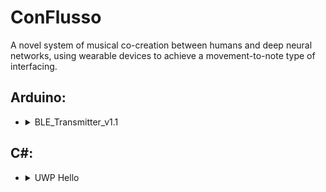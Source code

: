 # ConFlusso
 A novel system of musical co-creation between humans and deep neural networks, using wearable devices to achieve a movement-to-note type of interfacing. 

## Arduino:
* <details><summary>BLE_Transmitter_v1.1</summary>
    <p> 
    # Arduino Accelerometer using BLE

    This code demonstrates BLE communication between an Arduino board and a central device (e.g. smartphone) using an IMU (Inertial Measurement Unit).

    ## Required Libraries
    - ArduinoBLE.h for BLE communication
    - Arduino_LSM9DS1.h for IMU communication

    ## Constants
    Define BLE characteristic UUIDs for accelerometer and gyroscope data:
    - SERVICE_UUID: BLE service UUID
    - ACCEL_X_UUID, ACCEL_Y_UUID, ACCEL_Z_UUID: BLE characteristic UUIDs for accelerometer data
    - GYRO_X_UUID, GYRO_Y_UUID, GYRO_Z_UUID: BLE characteristic UUIDs for gyroscope data

    ## Variables
    - accelX, accelY, accelZ: variables to store accelerometer data
    - gyroX, gyroY, gyroZ: variables to store gyroscope data

    ## BLE Service and Characteristics
    - Create BLE service and characteristics for accelerometer and gyroscope data
    - Add the service and characteristics to BLE
    - Advertise the BLE service

    ## `setup()` function
    - Initialize IMU and serial communication
    - Initialize BLE, set device name, and advertise service

    ## `loop()` function
    - Get the central device connection status using `BLE.central()`
    - If a central device is connected:
    - Print the central device address with `Serial.println()`
    - Turn on the LED with `digitalWrite()`
    - While the central device is connected:
        - Delay for 200ms using `delay()`
        - Read accelerometer and gyroscope data using `IMU.readAcceleration()` and `IMU.readGyro()`
        - Store the data in `accelX`, `accelY`, `accelZ`, `gyroX`, `gyroY`, `gyroZ` variables
        - Update the values of BLE characteristics with `customAccelXChar.setValue()`, `customAccelYChar.setValue()`,
        `customAccelZChar.setValue()`, `customGyroXChar.setValue()`, `customGyroYChar.setValue()`,
        `customGyroZChar.setValue()`
    - If no central device is connected:
    - Turn off the LED with `digitalWrite()`
    - Re-advertise the BLE service with `BLE.advertise()`

    ## `readAcceleration()` function
    - Read accelerometer data using `IMU.readAccel()` and store in `accelX`, `accelY`, and `accelZ`
    - Read gyroscope data using `IMU.readGyro()` and store in `gyroX`, `gyroY`, and `gyroZ`
    - Update the characteristic values using `customAccelXChar.setValue()`, `customAccelYChar.setValue()`, `customAccelZChar.setValue()`, `customGyroXChar.setValue()`, `customGyroYChar.setValue()`, `customGyroZChar.setValue()`
    - Notify the central device of the updated values using `customAccelXChar.notify()`, `customAccelYChar.notify()`, `customAccelZChar.notify()`, `customGyroXChar.notify()`, `customGyroYChar.notify()`, `customGyroZChar.notify()`

    </p>

## C#:
* <details><summary>UWP Hello</summary>
    <p>
        Class SensorAttribute:
  This class is used to receive data from a BLE (Bluetooth Low Energy) sensor and store the readings.
  It has two instance variables, `__service` and `__characteristic`, and a list `__values` to store the readings.
  It also has two properties, `Values` and `__isReadingValues` for accessing and modifying the readings.
  
  Attributes:
    - __service (GattDeviceService): An object representing a GATT (Generic Attribute Profile) device service.
    - __characteristic (GattCharacteristic): An object representing a characteristic of a BLE service.
    - __values (List[float]): A list to store the readings from the sensor.
    - __isReadingValues (bool): A boolean flag to check if the values are being read.
    - __serviceGUID (String): A string representing the UUID (Universally Unique Identifier) of the service.
    - __characteristicGUID (String): A string representing the UUID of the characteristic.
    
  Properties:
    - Values (List[float]): Returns a list of the stored readings.
    
  Methods:
    - __init__(self, p_sServiceGUID, p_sCharacteristicGUID): Initializes the `__serviceGUID` and `__characteristicGUID` instance variables.
    - Initialize(self): Initializes the connection to the BLE sensor, gets the `__service` and `__characteristic` objects, sets up a listener for characteristic value changes, and starts receiving notifications from the sensor.
    - ValueChanged(self, sender, args): A callback method that gets called when the characteristic value changes. It reads the value from the `args` and converts it to a float, then stores the value in the `__values` list.

    </p>
